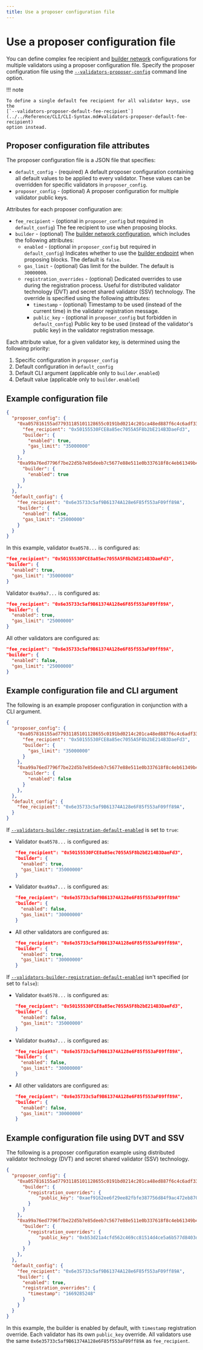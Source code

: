 ```yaml
---
title: Use a proposer configuration file
---
```


# Use a proposer configuration file

You can define complex fee recipient and [builder network](Builder-Network.md) configurations for
multiple validators using a proposer configuration file.
Specify the proposer configuration file using the
[`--validators-proposer-config`](../../Reference/CLI/CLI-Syntax.md#validators-proposer-config)
command line option.

!!! note

    To define a single default fee recipient for all validator keys, use the
    [`--validators-proposer-default-fee-recipient`](../../Reference/CLI/CLI-Syntax.md#validators-proposer-default-fee-recipient)
    option instead.

## Proposer configuration file attributes

The proposer configuration file is a JSON file that specifies:

* `default_config` - (required) A default proposer configuration containing all default values to be
  applied to every validator.
  These values can be overridden for specific validators in `proposer_config`.
* `proposer_config` - (optional) A proposer configuration for multiple validator public keys.

Attributes for each proposer configuration are:

* `fee_recipient` - (optional in `proposer_config` but required in `default_config`)
  The fee recipient to use when proposing blocks.
* `builder` - (optional) The [builder network configuration](Builder-Network.md), which includes the
  following attributes:
    * `enabled` - (optional in `proposer_config` but required in `default_config`) Indicates whether
      to use the [builder endpoint](../../Reference/CLI#builder-endpoint) when proposing blocks.
      The default is `false`.
    * `gas_limit` - (optional) Gas limit for the builder.
      The default is `30000000`.
    * `registration_overrides` - (optional) Dedicated overrides to use during the registration process.
      Useful for distributed validator technology (DVT) and secret shared validator (SSV) technology.
      The override is specified using the following attributes:
        * `timestamp` - (optional) Timestamp to be used (instead of the current time) in the validator
          registration message.
        * `public_key` - (optional in `proposer_config` but forbidden in `default_config`) Public
          key to be used (instead of the validator's public key) in the validator registration message.

Each attribute value, for a given validator key, is determined using the following priority:

1. Specific configuration in `proposer_config`
1. Default configuration in `default_config`
1. Default CLI argument (applicable only to `builder.enabled`)
1. Default value (applicable only to `builder.enabled`)

## Example configuration file

```json
{
  "proposer_config": {
    "0xa057816155ad77931185101128655c0191bd0214c201ca48ed887f6c4c6adf334070efcd75140eada5ac83a92506dd7a": {
      "fee_recipient": "0x50155530FCE8a85ec7055A5F8b2bE214B3DaeFd3",
      "builder": {
        "enabled": true,
        "gas_limit": "35000000"
      }
    },
    "0xa99a76ed7796f7be22d5b7e85deeb7c5677e88e511e0b337618f8c4eb61349b4bf2d153f649f7b53359fe8b94a38e44c": {
      "builder": {
        "enabled": true
      }
    },
  },
  "default_config": {
    "fee_recipient": "0x6e35733c5af9B61374A128e6F85f553aF09ff89A",
    "builder": {
      "enabled": false,
      "gas_limit": "25000000"
    }
  }
}
```

In this example, validator `0xa0578...` is configured as:

```json
"fee_recipient": "0x50155530FCE8a85ec7055A5F8b2bE214B3DaeFd3",
"builder": {
  "enabled": true,
  "gas_limit": "35000000"
}
```

Validator `0xa99a7...` is configured as:

```json
"fee_recipient": "0x6e35733c5af9B61374A128e6F85f553aF09ff89A",
"builder": {
  "enabled": true,
  "gas_limit": "25000000"
}
```

All other validators are configured as:

```json
"fee_recipient": "0x6e35733c5af9B61374A128e6F85f553aF09ff89A",
"builder": {
  "enabled": false,
  "gas_limit": "25000000"
}
```

## Example configuration file and CLI argument

The following is an example proposer configuration in conjunction with a CLI argument.

```json
{
  "proposer_config": {
    "0xa057816155ad77931185101128655c0191bd0214c201ca48ed887f6c4c6adf334070efcd75140eada5ac83a92506dd7a": {
      "fee_recipient": "0x50155530FCE8a85ec7055A5F8b2bE214B3DaeFd3",
      "builder": {
        "gas_limit": "35000000"
      }
    },
    "0xa99a76ed7796f7be22d5b7e85deeb7c5677e88e511e0b337618f8c4eb61349b4bf2d153f649f7b53359fe8b94a38e44c": {
      "builder": {
        "enabled": false
      }
    },
  },
  "default_config": {
    "fee_recipient": "0x6e35733c5af9B61374A128e6F85f553aF09ff89A",
  }
}
```

If [`--validators-builder-registration-default-enabled`](../../Reference/CLI/CLI-Syntax.md#validators-builder-registration-default-enabled)
is set to `true`:

* Validator `0xa0578...` is configured as:

    ```json
    "fee_recipient": "0x50155530FCE8a85ec7055A5F8b2bE214B3DaeFd3",
    "builder": {
      "enabled": true,
      "gas_limit": "35000000"
    }
    ```

* Validator `0xa99a7...` is configured as:

    ```json
    "fee_recipient": "0x6e35733c5af9B61374A128e6F85f553aF09ff89A"
    "builder": {
      "enabled": false,
      "gas_limit": "30000000"
    }
    ```

* All other validators are configured as:

    ```json
    "fee_recipient": "0x6e35733c5af9B61374A128e6F85f553aF09ff89A",
    "builder": {
      "enabled": true,
      "gas_limit": "30000000"
    }
    ```

If [`--validators-builder-registration-default-enabled`](../../Reference/CLI/CLI-Syntax.md#validators-builder-registration-default-enabled)
isn't specified (or set to `false`):

* Validator `0xa0578...` is configured as:

    ```json
    "fee_recipient": "0x50155530FCE8a85ec7055A5F8b2bE214B3DaeFd3",
    "builder": {
      "enabled": false,
      "gas_limit": "35000000"
    }
    ```

* Validator `0xa99a7...` is configured as:

    ```json
    "fee_recipient": "0x6e35733c5af9B61374A128e6F85f553aF09ff89A",
    "builder": {
      "enabled": false,
      "gas_limit": "30000000"
    }
    ```

* All other validators are configured as:

    ```json
    "fee_recipient": "0x6e35733c5af9B61374A128e6F85f553aF09ff89A",
    "builder": {
      "enabled": false,
      "gas_limit": "30000000"
    }
    ```

## Example configuration file using DVT and SSV

The following is a proposer configuration example using distributed validator technology (DVT) and
secret shared validator (SSV) technology.

```json
{
  "proposer_config": {
    "0xa057816155ad77931185101128655c0191bd0214c201ca48ed887f6c4c6adf334070efcd75140eada5ac83a92506dd7a": {
      "builder": {
        "registration_overrides": {
            "public_key": "0xaef9162ee6f29ee82fbfe387756d84f9ac472eb8709217aaf28f5ef0ea273f6210e531496470b30d2b7747216e3672d5"
        }
      }
    },
    "0xa99a76ed7796f7be22d5b7e85deeb7c5677e88e511e0b337618f8c4eb61349b4bf2d153f649f7b53359fe8b94a38e44c": {
      "builder": {
        "registration_overrides": {
            "public_key": "0xb53d21a4cfd562c469cc81514d4ce5a6b577d8403d32a394dc265dd190b47fa9f829fdd7963afdf972e5e77854051f6f"
        }
      }
    },
  },
  "default_config": {
    "fee_recipient": "0x6e35733c5af9B61374A128e6F85f553aF09ff89A",
    "builder": {
      "enabled": true,
      "registration_overrides": {
        "timestamp": "1669285248"
      }
    }
  }
}
```

In this example, the builder is enabled by default, with `timestamp` registration override.
Each validator has its own `public_key` override.
All validators use the same `0x6e35733c5af9B61374A128e6F85f553aF09ff89A` as `fee_recipient`.
